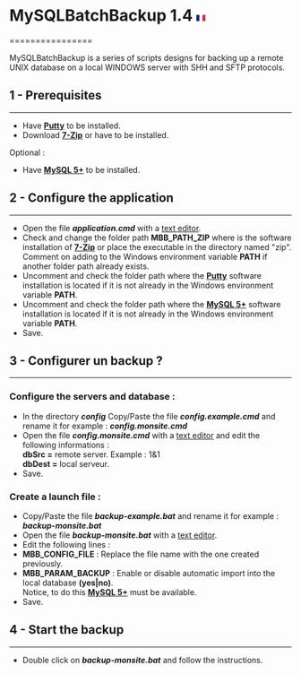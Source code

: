# MySQLBatchBackup 1.4 [![fr-FR](https://github.com/shim-sao/XtrmAddons-Batch/blob/master/MySQLBatchBackup/images/france-flag-icon-16.png)](https://github.com/shim-sao/XtrmAddons-Batch/blob/master/MySQLBatchBackup/readme.fr-Fr.md)
================

MySQLBatchBackup is a series of scripts designs for backing up a remote UNIX database on a local WINDOWS server with SHH and SFTP protocols.

## 1 - Prerequisites
-----------------

*   Have **[Putty](https://www.putty.org)** to be installed.
*   Download **[7-Zip](http://www.7-zip.org/)** or have to be installed.

Optional :

*   Have **[MySQL 5+](https://www.mysql.com)** to be installed.

## 2 - Configure the application
-----------------------------

*   Open the file **_application.cmd_** with a [text editor](https://notepad-plus-plus.org).
*   Check and change the folder path **MBB\_PATH\_ZIP** where is the software installation of **[7-Zip](http://www.7-zip.org/)** or place the executable in the directory named "zip".  
    Comment on adding to the Windows environment variable **PATH** if another folder path already exists.
*   Uncomment and check the folder path where the **[Putty](https://www.putty.org)** software installation is located if it is not already in the Windows environment variable **PATH**.
*   Uncomment and check the folder path where the **[MySQL 5+](https://www.mysql.com)** software installation is located if it is not already in the Windows environment variable **PATH**.
*   Save.

## 3 - Configurer un backup ?
--------------------------

### Configure the servers and database :

*   In the directory **_config_** Copy/Paste the file **_config.example.cmd_** and rename it for example : **_config.monsite.cmd_**
*   Open the file **_config.monsite.cmd_** with a [text editor](https://notepad-plus-plus.org) and edit the following informations :  
    **dbSrc =** remote server. Example : 1&1  
    **dbDest =** local serveur.
*   Save.

### Create a launch file :

*   Copy/Paste the file **_backup-example.bat_** and rename it for example : **_backup-monsite.bat_**
*   Open the file **_backup-monsite.bat_** with a [text editor](https://notepad-plus-plus.org).
*   Edit the following lines :
*   **MBB\_CONFIG\_FILE** : Replace the file name with the one created previously.
*   **MBB\_PARAM\_BACKUP** : Enable or disable automatic import into the local database **(yes|no)**.  
    Notice, to do this **[MySQL 5+](https://www.mysql.com)** must be available.
*   Save.

## 4 - Start the backup
--------------------

*   Double click on **_backup-monsite.bat_** and follow the instructions.